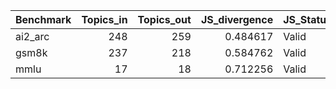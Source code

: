 | Benchmark   |   Topics_in |   Topics_out |   JS_divergence | JS_Status   |   Entropy_in(bits) |   Entropy_out(bits) | Entropy_Status   |
|:------------|------------:|-------------:|----------------:|:------------|-------------------:|--------------------:|:-----------------|
| ai2_arc     |         248 |          259 |        0.484617 | Valid       |              7.542 |               7.676 | Valid            |
| gsm8k       |         237 |          218 |        0.584762 | Valid       |              7.56  |               7.399 | Valid            |
| mmlu        |          17 |           18 |        0.712256 | Valid       |              4.022 |               4.122 | Valid            |